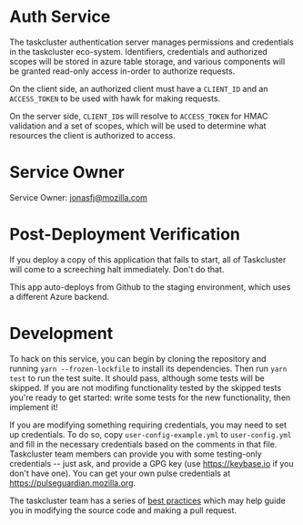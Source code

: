 # Auth Service

The taskcluster authentication server manages permissions and credentials
in the taskcluster eco-system. Identifiers, credentials and authorized
scopes will be stored in azure table storage, and various components will
be granted read-only access in-order to authorize requests.

On the client side, an authorized client must have a `CLIENT_ID` and an
`ACCESS_TOKEN` to be used with hawk for making requests.

On the server side, `CLIENT_ID`s will resolve to `ACCESS_TOKEN` for HMAC
validation and a set of scopes, which will be used to determine what resources
the client is authorized to access.

# Service Owner

Service Owner: jonasfj@mozilla.com

# Post-Deployment Verification

If you deploy a copy of this application that fails to start, all of
Taskcluster will come to a screeching halt immediately.  Don't do that.

This app auto-deploys from Github to the staging environment, which uses a
different Azure backend.

# Development

To hack on this service, you can begin by cloning the repository and running `yarn --frozen-lockfile` to install its dependencies.
Then run `yarn test` to run the test suite.
It should pass, although some tests will be skipped.
If you are not modifing functionality tested by the skipped tests you're ready to get started: write some tests for the new functionality, then implement it!

If you are modifying something requiring credentials, you may need to set up credentials.
To do so, copy `user-config-example.yml` to `user-config.yml` and fill in the necessary credentials based on the comments in that file.
Taskcluster team members can provide you with some testing-only credentials -- just ask, and provide a GPG key (use https://keybase.io if you don't have one).
You can get your own pulse credentials at https://pulseguardian.mozilla.org.

The taskcluster team has a series of [best practices](https://github.com/taskcluster/taskcluster/tree/master/dev-docs) which may help guide you in modifying the source code and making a pull request.
